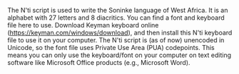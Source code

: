 The N'ti script is used to write the Soninke language of West Africa. It is an alphabet with 27 letters and 8 diacritics. You can find a font and keyboard file here to use. Download Keyman keyboard online (https://keyman.com/windows/download), and then install this N'ti keyboard file to use it on your computer. The N'ti script is (as of now) unencoded in Unicode, so the font file uses Private Use Area (PUA) codepoints. This means you can only use the keyboard/font on your computer on text editing software like Microsoft Office products (e.g., Microsoft Word).
